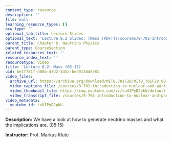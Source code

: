 ```yaml
---
content_type: resource
description: ''
file: null
learning_resource_types: []
ocw_type: ''
optional_tab_title: Lecture Slides
optional_text: 'Lecture 8.2 Slides: [Mass (PDF)](/courses/8-701-introduction-to-nuclear-and-particle-physics-fall-2020/resources/mit8_701f20_lec8-2)'
parent_title: Chapter 8. Neutrino Physics
parent_type: CourseSection
related_resources_text: ''
resource_index_text: ''
resourcetype: Video
title: 'Lecture 8.2: Mass (05:15)'
uid: be1f781f-d80b-47d2-145a-bed013d45e81
video_files:
  archive_url: https://archive.org/download/MIT8.701F20/MIT8_701F20_08-02_masses_300k.mp4
  video_captions_file: /courses/8-701-introduction-to-nuclear-and-particle-physics-fall-2020/216b3cbf847f55a194386a9634c6fedd_cuUIPyD2pkU.vtt
  video_thumbnail_file: https://img.youtube.com/vi/cuUIPyD2pkU/default.jpg
  video_transcript_file: /courses/8-701-introduction-to-nuclear-and-particle-physics-fall-2020/0edadc8036986bae9f79bd366befd524_cuUIPyD2pkU.pdf
video_metadata:
  youtube_id: cuUIPyD2pkU
---
```


**Description:** We have a look at how to generate neutrino masses and what the implications are. (05:15)

**Instructor:** Prof. Markus Klute